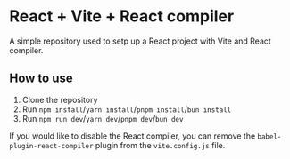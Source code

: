 # React + Vite + React compiler

A simple repository used to setp up a React project with Vite and React compiler.

## How to use

1. Clone the repository
2. Run `npm install`/`yarn install`/`pnpm install`/`bun install`
3. Run `npm run dev`/`yarn dev`/`pnpm dev`/`bun dev`

If you would like to disable the React compiler, you can remove the `babel-plugin-react-compiler` plugin from the `vite.config.js` file.
